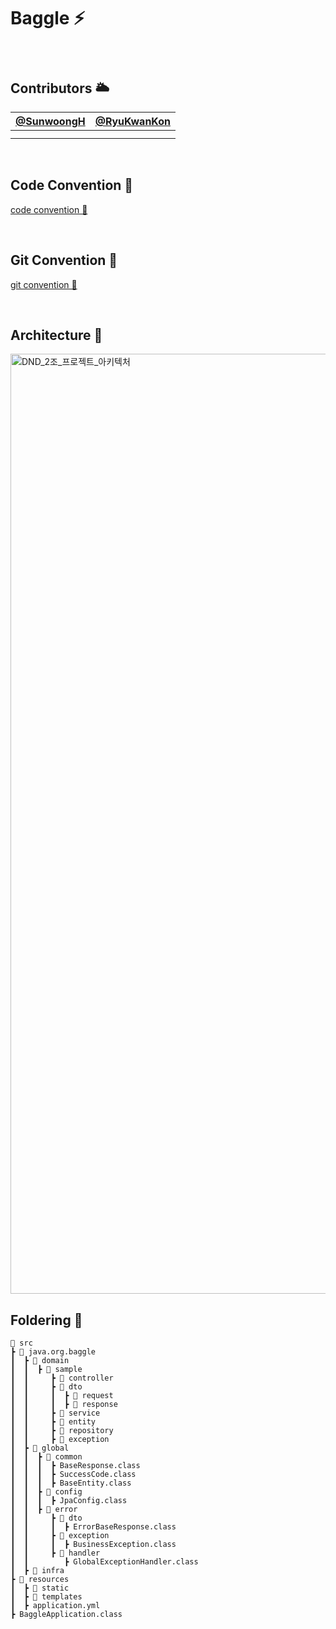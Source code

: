 #  Baggle ⚡️
### 

<br>

## Contributors 🌥
| [@SunwoongH](https://github.com/SunwoongH) | [@RyuKwanKon](https://github.com/RyuKwanKon) |
| :---: | :---: |
||
||

<br>

## Code Convention 🍃
[code convention 🍃](https://devjoy.notion.site/Code-Convention-ba964abf86084b5481968bdbfcc4dfc3?pvs=4)

<br>

## Git Convention 🍃
[git convention 🍃](https://devjoy.notion.site/Git-Convention-09399d51e27d4ca48e9dceabde03bc3e?pvs=4)

<br>

## Architecture 🍃
<img width="1504" alt="DND_2조_프로젝트_아키텍처" src="https://github.com/dnd-side-project/dnd-9th-2-backend/assets/81796317/c6782c12-e41d-4d3f-bc89-0f4623cd5684">

<br>

## Foldering 📂
```
📂 src
┣ 📂 java.org.baggle
┃  ┣ 📂 domain
┃  ┃  ┣ 📂 sample
┃  ┃     ┣ 📂 controller
┃  ┃     ┣ 📂 dto
┃  ┃     ┃  ┣ 📂 request
┃  ┃     ┃  ┣ 📂 response
┃  ┃     ┣ 📂 service
┃  ┃     ┣ 📂 entity
┃  ┃     ┣ 📂 repository
┃  ┃     ┣ 📂 exception
┃  ┣ 📂 global
┃  ┃  ┣ 📂 common
┃  ┃  ┃  ┣ BaseResponse.class
┃  ┃  ┃  ┣ SuccessCode.class
┃  ┃  ┃  ┣ BaseEntity.class
┃  ┃  ┣ 📂 config
┃  ┃  ┃  ┣ JpaConfig.class
┃  ┃  ┣ 📂 error
┃  ┃     ┣ 📂 dto
┃  ┃     ┃  ┣ ErrorBaseResponse.class
┃  ┃     ┣ 📂 exception
┃  ┃     ┃  ┣ BusinessException.class
┃  ┃     ┣ 📂 handler
┃  ┃        ┣ GlobalExceptionHandler.class
┃  ┣ 📂 infra
┣ 📂 resources
┃  ┣ 📂 static
┃  ┣ 📂 templates
┃  ┣ application.yml
┣ BaggleApplication.class
```
